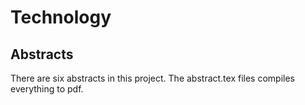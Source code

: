 # Technology  

## Abstracts  
There are six abstracts in this project.  The abstract.tex files compiles everything to pdf.
